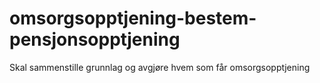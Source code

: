 # omsorgsopptjening-bestem-pensjonsopptjening
Skal sammenstille grunnlag og avgjøre hvem som får omsorgsopptjening
